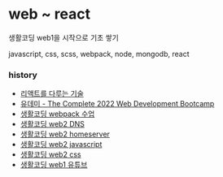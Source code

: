 # web ~ react

생활코딩 web1을 시작으로 기초 쌓기

javascript, css, scss, webpack, node, mongodb, react

### history
- [리액트를 다루는 기술](https://github.com/velopert/learning-react)
- [유데미 - The Complete 2022 Web Development Bootcamp](https://www.udemy.com/course/the-complete-web-development-bootcamp/)
- [생활코딩 webpack 수업](https://www.youtube.com/watch?v=cp_MeXO2fLg&list=PLuHgQVnccGMChcT9IKopFDoAIoTA-03DA&index=1)
- [생활코딩 web2 DNS](https://www.youtube.com/playlist?list=PLuHgQVnccGMCI75J-rC8yZSVGZq3gYsFp)
- [생활코딩 web2 homeserver](https://www.youtube.com/playlist?list=PLuHgQVnccGMA52uRBmSwqcvtI5IMoFclJ)
- [생활코딩 web2 javascript](https://www.youtube.com/playlist?list=PLuHgQVnccGMBB348PWRN0fREzYcYgFybf)
- [생활코딩 web2 css](https://www.youtube.com/playlist?list=PLuHgQVnccGMAnWgUYiAW2cTzSBywFO75B)
- [생활코딩 web1 유튜브](https://www.youtube.com/playlist?list=PLuHgQVnccGMDZP7FJ_ZsUrdCGH68ppvPb)
